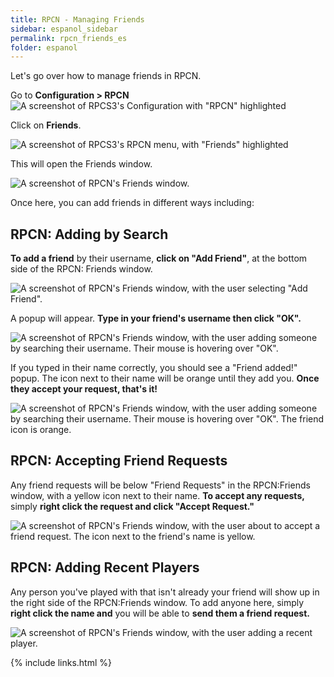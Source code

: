 ```yaml
---
title: RPCN - Managing Friends
sidebar: espanol_sidebar
permalink: rpcn_friends_es
folder: espanol
---
```


Let's go over how to manage friends in RPCN.

Go to **Configuration > RPCN**
![A screenshot of RPCS3's Configuration with "RPCN" highlighted](https://carlmylo.github.io/docu-rpcs3/images/rpcn/rpcn.png "RPCS3: RPCN")

Click on **Friends**.

![A screenshot of RPCS3's RPCN menu, with "Friends" highlighted](https://carlmylo.github.io/docu-rpcs3/images/rpcn/friends.png "RPCS3: RPCN")

This will open the Friends window.

![A screenshot of RPCN's Friends window.](https://carlmylo.github.io/docu-rpcs3/images/rpcn/rpcnfriends.png "RPCS3: RPCN")

Once here, you can add friends in different ways including:

## RPCN: Adding by Search

**To add a friend** by their username, **click on "Add Friend"**, at the bottom side of the RPCN: Friends window.

![A screenshot of RPCN's Friends window, with the user selecting "Add Friend".](https://carlmylo.github.io/docu-rpcs3/images/rpcn/friendadd.png "RPCS3: Add Friend")

A popup will appear. **Type in your friend's username then click "OK".**

![A screenshot of RPCN's Friends window, with the user adding someone by searching their username. Their mouse is hovering over "OK".](https://carlmylo.github.io/docu-rpcs3/images/rpcn/friendaddpopup.png "RPCS3: Add Friend")

If you typed in their name correctly, you should see a "Friend added!" popup. The icon next to their name will be orange until they add you. **Once they accept your request, that's it!**

![A screenshot of RPCN's Friends window, with the user adding someone by searching their username. Their mouse is hovering over "OK". The friend icon is orange.](https://carlmylo.github.io/docu-rpcs3/images/rpcn/friendadded.png "RPCS3: Friend Added")

## RPCN: Accepting Friend Requests

Any friend requests will be below "Friend Requests" in the RPCN:Friends window, with a yellow icon next to their name. **To accept any requests,** simply **right click the request and click "Accept Request."**

![A screenshot of RPCN's Friends window, with the user about to accept a friend request. The icon next to the friend's name is yellow.](https://carlmylo.github.io/docu-rpcs3/images/rpcn/friendpending.png "RPCS3: Accept Request")

## RPCN: Adding Recent Players

Any person you've played with that isn't already your friend will show up in the right side of the RPCN:Friends window.
To add anyone here, simply **right click the name and** you will be able to **send them a friend request.**

![A screenshot of RPCN's Friends window, with the user adding a recent player.](https://carlmylo.github.io/docu-rpcs3/images/rpcn/friendrecent.png "RPCS3: Recent Players")

{% include links.html %}